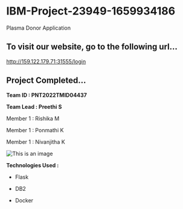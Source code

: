 # IBM-Project-23949-1659934186
Plasma Donor Application

## To visit our website, go to the following url...

http://159.122.179.71:31555/login



## Project Completed...



**Team ID : PNT2022TMID04437**


**Team Lead : Preethi S**

Member 1  : Rishika M 

Member 1  : Ponmathi K

Member 1  : Nivanjitha K


![This is an image](https://plasmaapp.s3.jp-tok.cloud-object-storage.appdomain.cloud/help.jpg )


**Technologies Used :**

   * Flask
   
   * DB2
   
   + Docker 
   
   

